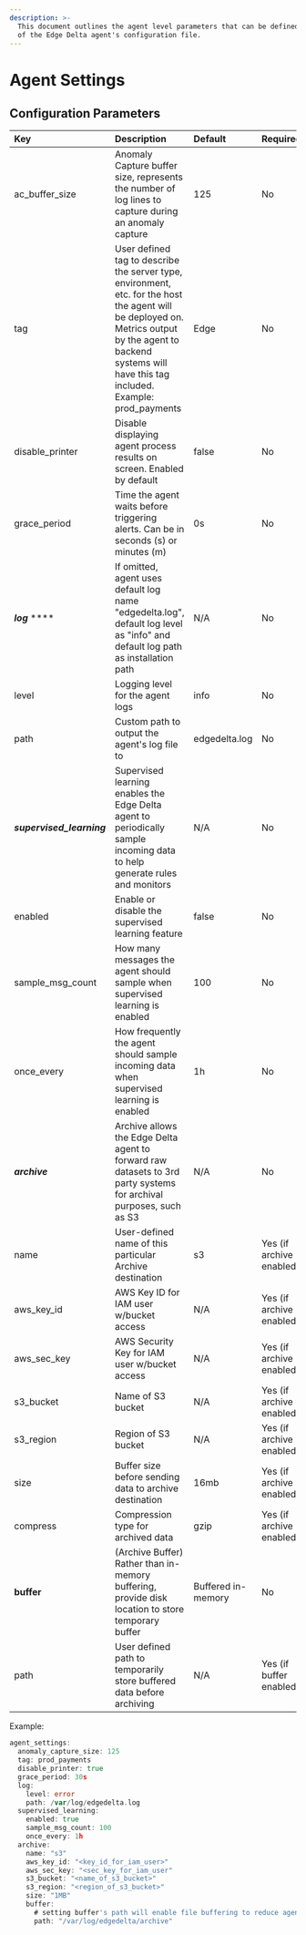 ```yaml
---
description: >-
  This document outlines the agent level parameters that can be defined as part
  of the Edge Delta agent's configuration file.
---
```


# Agent Settings

## Configuration Parameters

| Key | Description | Default  | Required |
| :--- | :--- | :--- | :--- |
| ac\_buffer\_size | Anomaly Capture buffer size, represents the number of log lines to capture during an anomaly capture | 125 | No |
| tag | User defined tag to describe the server type, environment, etc. for the host the agent will be deployed on. Metrics output by the agent to backend systems will have this tag included. Example: prod\_payments | Edge | No |
| disable\_printer | Disable displaying agent process results on screen. Enabled by default | false | No |
| grace\_period | Time the agent waits before triggering alerts. Can be in seconds \(s\) or minutes \(m\) | 0s | No |
| _**log**_ **** | If omitted, agent uses default log name "edgedelta.log", default log level as "info" and default log path as installation path | N/A | No |
| level | Logging level for the agent logs | info | No |
| path | Custom path to output the agent's log file to | edgedelta.log | No |
| _**supervised\_learning**_  | Supervised learning enables the Edge Delta agent to periodically sample incoming data to help generate rules and monitors | N/A | No |
| enabled | Enable or disable the supervised learning feature | false | No |
| sample\_msg\_count | How many messages the agent should sample when supervised learning is enabled | 100 | No |
| once\_every | How frequently the agent should sample incoming data when supervised learning is enabled | 1h | No |
| _**archive**_ | Archive allows the Edge Delta agent to forward raw datasets to 3rd party systems for archival purposes, such as S3 | N/A | No |
| name | User-defined name of this particular Archive destination | s3 | Yes \(if archive enabled\) |
| aws\_key\_id | AWS Key ID for IAM user w/bucket access | N/A | Yes \(if archive enabled\) |
| aws\_sec\_key | AWS Security Key for IAM user w/bucket access | N/A | Yes \(if archive enabled\) |
| s3\_bucket | Name of S3 bucket | N/A | Yes \(if archive enabled\) |
| s3\_region | Region of S3 bucket | N/A | Yes \(if archive enabled\) |
| size | Buffer size before sending data to archive destination | 16mb | Yes \(if archive enabled\) |
| compress | Compression type for archived data | gzip | Yes \(if archive enabled\) |
| **buffer** | \(Archive Buffer\) Rather than in-memory buffering, provide disk location to store temporary buffer | Buffered in-memory | No |
| path | User defined path to temporarily store buffered data before archiving | N/A | Yes \(if buffer enabled\) |

Example:

```go
agent_settings:
  anomaly_capture_size: 125
  tag: prod_payments
  disable_printer: true
  grace_period: 30s
  log:
    level: error
    path: /var/log/edgedelta.log
  supervised_learning:
    enabled: true
    sample_msg_count: 100
    once_every: 1h
  archive:
    name: "s3"
    aws_key_id: "<key_id_for_iam_user>"
    aws_sec_key: "<sec_key_for_iam_user"
    s3_bucket: "<name_of_s3_bucket>"
    s3_region: "<region_of_s3_bucket>"
    size: "1MB"
    buffer:
      # setting buffer's path will enable file buffering to reduce agent's memory usage. Make sure agent has write access to provided path.
      path: "/var/log/edgedelta/archive"
```

